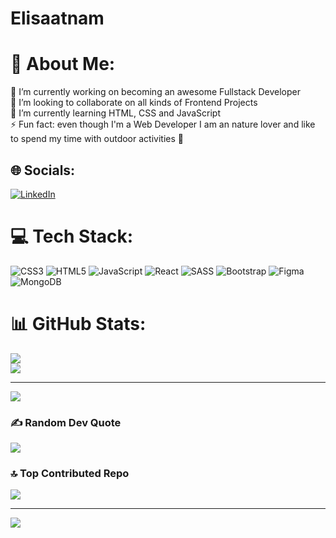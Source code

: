 # Elisaatnam

# 💫 About Me:
🔭 I’m currently working on becoming an awesome Fullstack Developer<br>👯 I’m looking to collaborate on all kinds of Frontend Projects<br>🌱 I’m currently learning HTML, CSS and JavaScript<br>⚡ Fun fact: even though I'm a Web Developer I am an nature lover and like to spend my time with outdoor activities 🐶


## 🌐 Socials:
[![LinkedIn](https://img.shields.io/badge/LinkedIn-%230077B5.svg?logo=linkedin&logoColor=white)](https://linkedin.com/in/elisa-stueker/) 

# 💻 Tech Stack:
![CSS3](https://img.shields.io/badge/css3-%231572B6.svg?style=for-the-badge&logo=css3&logoColor=white) ![HTML5](https://img.shields.io/badge/html5-%23E34F26.svg?style=for-the-badge&logo=html5&logoColor=white) ![JavaScript](https://img.shields.io/badge/javascript-%23323330.svg?style=for-the-badge&logo=javascript&logoColor=%23F7DF1E) ![React](https://img.shields.io/badge/react-%2320232a.svg?style=for-the-badge&logo=react&logoColor=%2361DAFB) ![SASS](https://img.shields.io/badge/SASS-hotpink.svg?style=for-the-badge&logo=SASS&logoColor=white) ![Bootstrap](https://img.shields.io/badge/bootstrap-%23563D7C.svg?style=for-the-badge&logo=bootstrap&logoColor=white) 	![Figma](https://img.shields.io/badge/figma-%23F24E1E.svg?style=for-the-badge&logo=figma&logoColor=white) ![MongoDB](https://img.shields.io/badge/MongoDB-%234ea94b.svg?style=for-the-badge&logo=mongodb&logoColor=white)
# 📊 GitHub Stats:
![](https://github-readme-stats.vercel.app/api?username=Elisaatnam&theme=nord&hide_border=false&include_all_commits=false&count_private=true)<br/>
![](https://github-readme-stats.vercel.app/api/top-langs/?username=Elisaatnam&theme=nord&hide_border=false&include_all_commits=false&count_private=true&layout=compact)

---
[![](https://streak-stats.demolab.com/?user=Elisaatnam&theme=nord&hide_border=false)](https://git.io/streak-stats)

### ✍️ Random Dev Quote
![](https://quotes-github-readme.vercel.app/api?type=horizontal&theme=light)

### 🔝 Top Contributed Repo
![](https://github-contributor-stats.vercel.app/api?username=Elisaatnam&limit=5&theme=nord&combine_all_yearly_contributions=true)

---
[![](https://visitcount.itsvg.in/api?id=Elisaatnam&icon=7&color=0)](https://visitcount.itsvg.in)

<!-- Proudly created with GPRM ( https://gprm.itsvg.in ) -->
